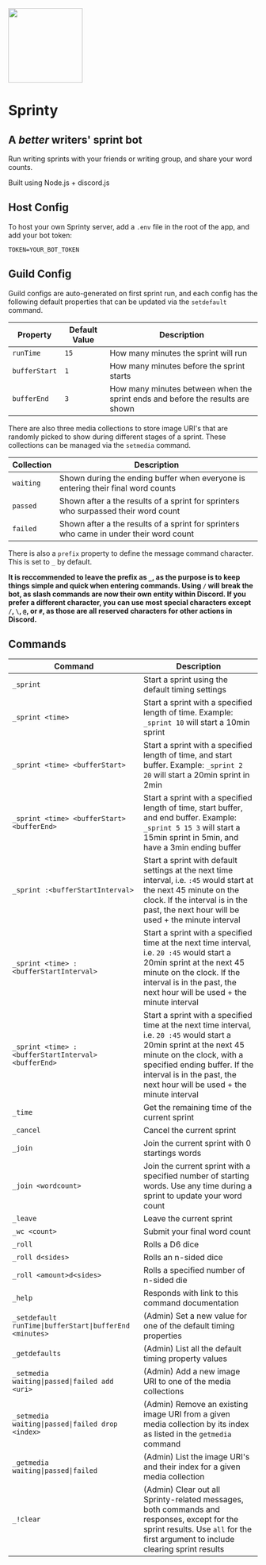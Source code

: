 <img src="https://raw.githubusercontent.com/jpmoormann/sprinty/main/Sprinty-logo.png" style="display:block;width:150px"/>

# **Sprinty**
## A *better* writers' sprint bot

Run writing sprints with your friends or writing group, and share your word counts.

Built using Node.js + discord.js

## Host Config
To host your own Sprinty server, add a `.env` file in the root of the app, and add your bot token:
```
TOKEN=YOUR_BOT_TOKEN
```

## Guild Config
Guild configs are auto-generated on first sprint run, and each config has the following default properties that can be updated via the `setdefault` command.

|Property|Default Value|Description|
|---|---|---|
|`runTime`|`15`|How many minutes the sprint will run|
|`bufferStart`|`1`|How many minutes before the sprint starts|
|`bufferEnd`|`3`|How many minutes between when the sprint ends and before the results are shown|

There are also three media collections to store image URI's that are randomly picked to show during different stages of a sprint. These collections can be managed via the `setmedia` command.

|Collection|Description|
|---|---|
|`waiting`|Shown during the ending buffer when everyone is entering their final word counts|
|`passed`|Shown after a the results of a sprint for sprinters who surpassed their word count|
|`failed`|Shown after a the results of a sprint for sprinters who came in under their word count|

There is also a `prefix` property to define the message command character. This is set to `_` by default.

**It is reccommended to leave the prefix as `_`, as the purpose is to keep things simple and quick when entering commands. Using `/` will break the bot, as slash commands are now their own entity within Discord. If you prefer a different character, you can use most special characters except `/`, `\`, `@`, or `#`, as those are all reserved characters for other actions in Discord.**

## Commands
|Command|Description|
|---|---|
|`_sprint`|Start a sprint using the default timing settings|
|`_sprint <time>`|Start a sprint with a specified length of time. Example: `_sprint 10` will start a 10min sprint|
|`_sprint <time> <bufferStart>`|Start a sprint with a specified length of time, and start buffer. Example: `_sprint 2 20` will start a 20min sprint in 2min|
|`_sprint <time> <bufferStart> <bufferEnd>`|Start a sprint with a specified length of time, start buffer, and end buffer. Example: `_sprint 5 15 3` will start a 15min sprint in 5min, and have a 3min ending buffer|
|`_sprint :<bufferStartInterval>`|Start a sprint with default settings at the next time interval, i.e. `:45` would start at the next 45 minute on the clock. If the interval is in the past, the next hour will be used + the minute interval|
|`_sprint <time> :<bufferStartInterval>`|Start a sprint with a specified time at the next time interval, i.e. `20 :45` would start a 20min sprint at the next 45 minute on the clock. If the interval is in the past, the next hour will be used + the minute interval|
|`_sprint <time> :<bufferStartInterval> <bufferEnd>`|Start a sprint with a specified time at the next time interval, i.e. `20 :45` would start a 20min sprint at the next 45 minute on the clock, with a specified ending buffer. If the interval is in the past, the next hour will be used + the minute interval|
|`_time`|Get the remaining time of the current sprint|
|`_cancel`|Cancel the current sprint|
|`_join`|Join the current sprint with 0 startings words|
|`_join <wordcount>`|Join the current sprint with a specified number of starting words. Use any time during a sprint to update your word count|
|`_leave`|Leave the current sprint|
|`_wc <count>`|Submit your final word count |
|`_roll`|Rolls a D6 dice|
|`_roll d<sides>`|Rolls an n-sided dice|
|`_roll <amount>d<sides>`|Rolls a specified number of n-sided die|
|`_help`|Responds with link to this command documentation|
|`_setdefault runTime\|bufferStart\|bufferEnd <minutes>`|(Admin) Set a new value for one of the default timing properties|
|`_getdefaults`|(Admin) List all the default timing property values|
|`_setmedia waiting\|passed\|failed add <uri>`|(Admin) Add a new image URI to one of the media collections|
|`_setmedia waiting\|passed\|failed drop <index>`|(Admin) Remove an existing image URI from a given media collection by its index as listed in the `getmedia` command|
|`_getmedia waiting\|passed\|failed`|(Admin) List the image URI's and their index for a given media collection|
|`_!clear`|(Admin) Clear out all Sprinty-related messages, both commands and responses, except for the sprint results. Use `all` for the first argument to include clearing sprint results|
